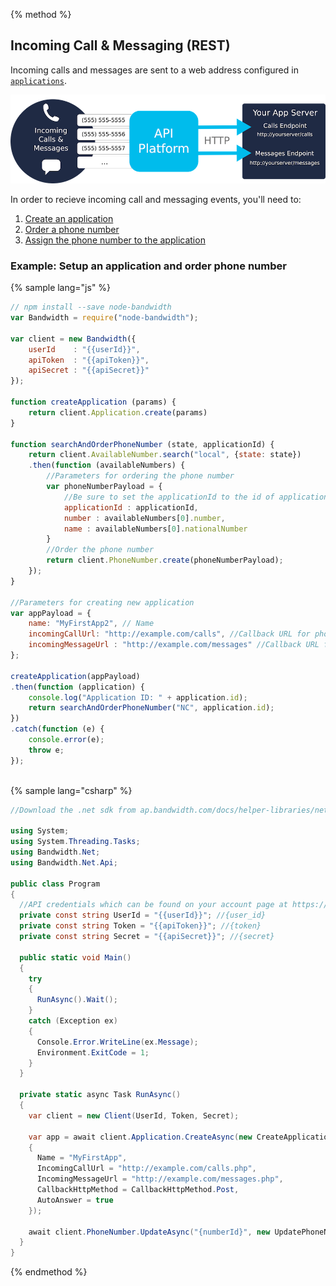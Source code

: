 {% method %}

## Incoming Call & Messaging (REST)

Incoming calls and messages are sent to a web address configured in [`applications`](http://dev.bandwidth.com/ap-docs/methods/applications/applications.html).

![WhyCallBack](../images/app-welcome.png)

In order to recieve incoming call and messaging events, you'll need to:

1. [Create an application](http://dev.bandwidth.com/ap-docs/methods/applications/postApplications.html)
2. [Order a phone number](http://dev.bandwidth.com/ap-docs/methods/availableNumbers/postAvailableNumbersLocal.html)
3. [Assign the phone number to the application](http://dev.bandwidth.com/ap-docs/methods/phoneNumbers/postPhoneNumbersNumberId.html)

### Example: Setup an application and order phone number

{% sample lang="js" %}

```js
// npm install --save node-bandwidth
var Bandwidth = require("node-bandwidth");

var client = new Bandwidth({
	userId    : "{{userId}}",
	apiToken  : "{{apiToken}}",
	apiSecret : "{{apiSecret}}"
});

function createApplication (params) {
	return client.Application.create(params)
}

function searchAndOrderPhoneNumber (state, applicationId) {
	return client.AvailableNumber.search("local", {state: state})
	.then(function (availableNumbers) {
		//Parameters for ordering the phone number
		var phoneNumberPayload = {
			//Be sure to set the applicationId to the id of application created
			applicationId : applicationId,
			number : availableNumbers[0].number,
			name : availableNumbers[0].nationalNumber
		}
		//Order the phone number
		return client.PhoneNumber.create(phoneNumberPayload);
	});
}

//Parameters for creating new application
var appPayload = {
	name: "MyFirstApp2", // Name
	incomingCallUrl: "http://example.com/calls", //Callback URL for phone calls
	incomingMessageUrl : "http://example.com/messages" //Callback URL for messages
};

createApplication(appPayload)
.then(function (application) {
	console.log("Application ID: " + application.id);
	return searchAndOrderPhoneNumber("NC", application.id);
})
.catch(function (e) {
	console.error(e);
	throw e;
});



```

{% sample lang="csharp" %}

```csharp
//Download the .net sdk from ap.bandwidth.com/docs/helper-libraries/net

using System;
using System.Threading.Tasks;
using Bandwidth.Net;
using Bandwidth.Net.Api;

public class Program
{
  //API credentials which can be found on your account page at https://catapult.inetwork.com/pages/login.jsf
  private const string UserId = "{{userId}}"; //{user_id}
  private const string Token = "{{apiToken}}"; //{token}
  private const string Secret = "{{apiSecret}}"; //{secret}

  public static void Main()
  {
    try
    {
      RunAsync().Wait();
    }
    catch (Exception ex)
    {
      Console.Error.WriteLine(ex.Message);
      Environment.ExitCode = 1;
    }
  }

  private static async Task RunAsync()
  {
    var client = new Client(UserId, Token, Secret);

    var app = await client.Application.CreateAsync(new CreateApplicationData
    {
      Name = "MyFirstApp",
      IncomingCallUrl = "http://example.com/calls.php",
      IncomingMessageUrl = "http://example.com/messages.php",
      CallbackHttpMethod = CallbackHttpMethod.Post,
      AutoAnswer = true
    });

    await client.PhoneNumber.UpdateAsync("{numberId}", new UpdatePhoneNumberData {ApplicationId = app.Id});
  }
}
```
{% endmethod %}